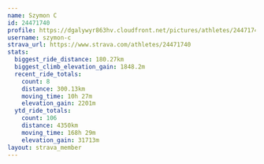 ```yaml
---
name: Szymon C
id: 24471740
profile: https://dgalywyr863hv.cloudfront.net/pictures/athletes/24471740/7213253/3/large.jpg
username: szymon-c
strava_url: https://www.strava.com/athletes/24471740
stats:
  biggest_ride_distance: 180.27km
  biggest_climb_elevation_gain: 1848.2m
  recent_ride_totals:
    count: 8
    distance: 300.13km
    moving_time: 10h 27m
    elevation_gain: 2201m
  ytd_ride_totals:
    count: 106
    distance: 4350km
    moving_time: 168h 29m
    elevation_gain: 31713m
layout: strava_member
--- 
```

